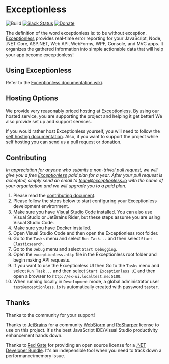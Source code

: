 # Exceptionless
![Build](https://github.com/exceptionless/Exceptionless/workflows/Build/badge.svg) [![Slack Status](https://slack.exceptionless.com/badge.svg)](https://slack.exceptionless.com) [![Donate](https://img.shields.io/badge/donorbox-donate-blue.svg)](https://donorbox.org/exceptionless?recurring=true)

The definition of the word exceptionless is: to be without exception. [Exceptionless](http://exceptionless.com) provides real-time error reporting for your JavaScript, Node, .NET Core, ASP.NET, Web API, WebForms, WPF, Console, and MVC apps. It organizes the gathered information into simple actionable data that will help your app become exceptionless!

## Using Exceptionless
Refer to the [Exceptionless documentation wiki](https://github.com/exceptionless/Exceptionless/wiki/Getting-Started).
 
## Hosting Options
We provide very reasonably priced hosting at [Exceptionless](http://exceptionless.com). By using our hosted service, you are supporting the project and helping it get better! We also provide set up and support services.

If you would rather host Exceptionless yourself, you will need to follow the [self hosting documentation](https://github.com/exceptionless/Exceptionless/wiki/Self-Hosting). Also, if you want to support the project while self hosting you can send us a pull request or [donation](https://donorbox.org/exceptionless?recurring=true).

## Contributing
_In appreciation for anyone who submits a non-trivial pull request, we will give you a free [Exceptionless](http://exceptionless.com) paid plan for a year. After your pull request is accepted, simply send an email to team@exceptionless.io with the name of your organization and we will upgrade you to a paid plan._

1. Please read the [contributing document](https://github.com/exceptionless/Exceptionless/blob/master/CONTRIBUTING.md).
2. Please follow the steps below to start configuring your Exceptionless development environment.
  1. Make sure you have [Visual Studio Code](https://code.visualstudio.com) installed. You can also use Visual Studio or JetBrains Rider, but these steps assume you are using Visual Studio Code.
  2. Make sure you have [Docker](https://www.docker.com/get-docker) installed.
  3. Open Visual Studio Code and then open the Exceptionless root folder.
  4. Go to the `Tasks` menu and select `Run Task...` and then select `Start Elasticsearch`.
  5. Go to the `Debug` menu and select `Start Debugging`.
  6. Open the `exceptionless.http` file in the Exceptionless root folder and begin making API requests.
  7. If you want to use the Exceptionless UI then Go to the `Tasks` menu and select `Run Task...` and then select `Start Exceptionless UI` and then open a browser to `http://ex-ui.localtest.me:5100`.
  8. When running locally in `Development` mode, a global administrator user `test@exceptionless.io` is automatically created with password `tester`.

## Thanks
Thanks to the community for your support!

Thanks to [JetBrains](http://jetbrains.com) for a community [WebStorm](https://www.jetbrains.com/webstorm/) and [ReSharper](https://www.jetbrains.com/resharper/) license to use on this project. It's the best JavaScript IDE/Visual Studio productivity enhancement hands down.

Thanks to [Red Gate](http://www.red-gate.com) for providing an open source license for a [.NET Developer Bundle](http://www.red-gate.com/products/dotnet-development/). It's an indepensible tool when you need to track down a performance/memory issue.
